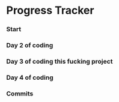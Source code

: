 # Progress Tracker 

### Start
### Day 2 of coding
### Day 3 of coding this fucking project
### Day 4 of coding 
### Commits